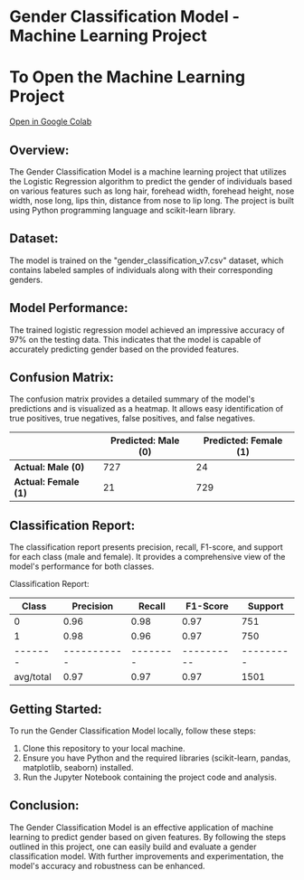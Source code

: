 # Gender Classification Model - Machine Learning Project

# To Open the Machine Learning Project
[Open in Google Colab](https://colab.research.google.com/github/Timmapuram-Karthik/Gender-Classification-ML/blob/main/Gender%20Classification.ipynb)

## Overview:

The Gender Classification Model is a machine learning project that utilizes the Logistic Regression algorithm to predict the gender of individuals based on various features such as long hair, forehead width, forehead height, nose width, nose long, lips thin,	distance from nose to lip long. The project is built using Python programming language and scikit-learn library.

## Dataset:

The model is trained on the "gender_classification_v7.csv" dataset, which contains labeled samples of individuals along with their corresponding genders.

## Model Performance:

The trained logistic regression model achieved an impressive accuracy of 97% on the testing data. This indicates that the model is capable of accurately predicting gender based on the provided features.

## Confusion Matrix:

The confusion matrix provides a detailed summary of the model's predictions and is visualized as a heatmap. It allows easy identification of true positives, true negatives, false positives, and false negatives.

|                | Predicted: Male (0) | Predicted: Female (1) |
|----------------|---------------------|-----------------------|
| **Actual: Male (0)** |       727           |          24           |
| **Actual: Female (1)** |        21           |          729          |

## Classification Report:

The classification report presents precision, recall, F1-score, and support for each class (male and female). It provides a comprehensive view of the model's performance for both classes.

Classification Report:

| Class | Precision | Recall | F1-Score | Support |
|-------|-----------|--------|----------|---------|
|   0   |   0.96    |  0.98  |   0.97   |   751   |
|   1   |   0.98    |  0.96  |   0.97   |   750   |
|-------|-----------|--------|----------|---------|
|  avg/total  |   0.97    |  0.97  |   0.97   |  1501   |

## Getting Started:

To run the Gender Classification Model locally, follow these steps:

1. Clone this repository to your local machine.
2. Ensure you have Python and the required libraries (scikit-learn, pandas, matplotlib, seaborn) installed.
3. Run the Jupyter Notebook containing the project code and analysis.

## Conclusion:

The Gender Classification Model is an effective application of machine learning to predict gender based on given features. By following the steps outlined in this project, one can easily build and evaluate a gender classification model. With further improvements and experimentation, the model's accuracy and robustness can be enhanced.
